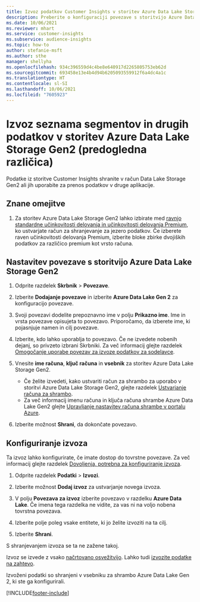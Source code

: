 ```yaml
---
title: Izvoz podatkov Customer Insights v storitev Azure Data Lake Storage Gen2
description: Preberite o konfiguraciji povezave s storitvijo Azure Data Lake Storage Gen2.
ms.date: 10/06/2021
ms.reviewer: mhart
ms.service: customer-insights
ms.subservice: audience-insights
ms.topic: how-to
author: stefanie-msft
ms.author: sthe
manager: shellyha
ms.openlocfilehash: 934c396559d4c4be8e640917d2265805753eb62d
ms.sourcegitcommit: 693458e13e4b4d94b6205093559912f6a4dc4a1c
ms.translationtype: HT
ms.contentlocale: sl-SI
ms.lasthandoff: 10/06/2021
ms.locfileid: "7605923"
---
```

# <a name="export-segment-list-and-other-data-to-azure-data-lake-storage-gen2-preview"></a>Izvoz seznama segmentov in drugih podatkov v storitev Azure Data Lake Storage Gen2 (predogledna različica)

Podatke iz storitve Customer Insights shranite v račun Data Lake Storage Gen2 ali jih uporabite za prenos podatkov v druge aplikacije.

## <a name="known-limitations"></a>Znane omejitve

1. Za storitev Azure Data Lake Storage Gen2 lahko izbirate med [ravnjo standardne učinkovitosti delovanja in učinkovitosti delovanja Premium](/azure/storage/blobs/create-data-lake-storage-account), ko ustvarjate račun za shranjevanje za jezero podatkov. Če izberete raven učinkovitosti delovanja Premium, izberite bloke zbirke dvojiških podatkov za različico premium kot vrsto računa. 


## <a name="set-up-the-connection-to-azure-data-lake-storage-gen2"></a>Nastavitev povezave s storitvijo Azure Data Lake Storage Gen2 


1. Odprite razdelek **Skrbnik** > **Povezave**.

1. Izberite **Dodajanje povezave** in izberite **Azure Data Lake Gen 2** za konfiguracijo povezave.

1. Svoji povezavi dodelite prepoznavno ime v polju **Prikazno ime**. Ime in vrsta povezave opisujeta to povezavo. Priporočamo, da izberete ime, ki pojasnjuje namen in cilj povezave.

1. Izberite, kdo lahko uporablja to povezavo. Če ne izvedete nobenih dejanj, so privzeto izbrani Skrbniki. Za več informacij glejte razdelek [Omogočanje uporabe povezav za izvoze podatkov za sodelavce](connections.md#allow-contributors-to-use-a-connection-for-exports).

1. Vnesite **ime računa**, **ključ računa** in **vsebnik** za storitev Azure Data Lake Storage Gen2.
    - Če želite izvedeti, kako ustvariti račun za shrambo za uporabo v storitvi Azure Data Lake Storage Gen2, glejte razdelek [Ustvarjanje računa za shrambo](/azure/storage/blobs/create-data-lake-storage-account). 
    - Za več informacij imenu računa in ključa računa shrambe Azure Data Lake Gen2 glejte [Upravljanje nastavitev računa shrambe v portalu Azure](/azure/storage/common/storage-account-manage).

1. Izberite možnost **Shrani**, da dokončate povezavo. 

## <a name="configure-an-export"></a>Konfiguriranje izvoza

Ta izvoz lahko konfigurirate, če imate dostop do tovrstne povezave. Za več informacij glejte razdelek [Dovoljenja, potrebna za konfiguriranje izvoza](export-destinations.md#set-up-a-new-export).

1. Odprite razdelek **Podatki** > **Izvozi**.

1. Izberite možnost **Dodaj izvoz** za ustvarjanje novega izvoza.

1. V polju **Povezava za izvoz** izberite povezavo v razdelku **Azure Data Lake**. Če imena tega razdelka ne vidite, za vas ni na voljo nobena tovrstna povezava.

1. Izberite polje poleg vsake entitete, ki jo želite izvoziti na ta cilj.

1. Izberite **Shrani**.

S shranjevanjem izvoza se ta ne zažene takoj.

Izvoz se izvede z vsako [načrtovano osvežitvijo](system.md#schedule-tab). Lahko tudi [izvozite podatke na zahtevo](export-destinations.md#run-exports-on-demand). 

Izvoženi podatki so shranjeni v vsebniku za shrambo Azure Data Lake Gen 2, ki ste ga konfigurirali. 

[!INCLUDE[footer-include](../includes/footer-banner.md)]
